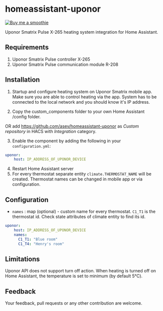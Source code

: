 # homeassistant-uponor

[![Buy me a smoothie](https://img.shields.io/badge/Buy%20me%20a-smoothie-blue?style=for-the-badge&logo=PAYPAL)](https://www.paypal.me/asev)

Uponor Smatrix Pulse X-265 heating system integration for Home Assistant.

## Requirements

1. Uponor Smatrix Pulse controller X-265
2. Uponor Smatrix Pulse communication module R-208

## Installation

1. Startup and configure heating system on Uponor Smatrix mobile app. Make sure you are able to control heating via the app.
System has to be connected to the local network and you should know it's IP address.

2. Copy the custom_components folder to your own Home Assistant /config folder.

OR add https://github.com/asev/homeassistant-uponor as _Custom repository_ in HACS with _Integration_ category.

3. Enable the component by adding the following in your `configuration.yml`:
```yaml
uponor:
    host: IP_ADDRESS_OF_UPONOR_DEVICE
```
4. Restart Home Assistant server
5. For every thermostat separate entity `climate.THERMOSTAT_NAME` will be created.
Thermostat names can be changed in mobile app or via configuration. 

## Configuration

- `names` : map (optional) - custom name for every thermostat. `C1_T1` is the thermostat id. Check state attributes of
climate entity to find its id. 

```yaml
uponor:
    host: IP_ADDRESS_OF_UPONOR_DEVICE
    names:
      C1_T1: "Blue room"
      C1_T4: "Henry's room"
```

## Limitations

Uponor API does not support turn off action. When heating is turned off on Home Assistant,
the temperature is set to minimum (by default 5℃).

## Feedback

Your feedback, pull requests or any other contribution are welcome.
